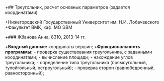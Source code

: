 ﻿+## Треугольник, расчет основных параметров (задается координатами) 

+Нижегородский Государственный Университет им. Н.И. Лобачевского  
+Факультет ВМК, каф. МО ЭВМ

+### Жбанова Анна, 8310, 2013-14 гг.

+**Входный данные:**
	координаты вершин;
+**Функциональность программы:**
	- проверка существования треугольника, с заданными координатами;
	- вычисление площади;
	- нахождение углов треугольника;
	- определение типа треугольника (прямоугольный, тупойгольный, остроугольный);
	- проверка сторон (равнобедренный, равносторонный);


